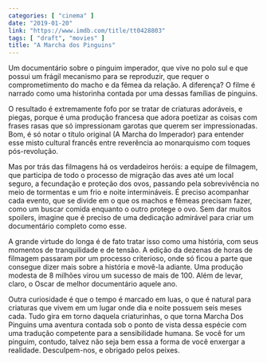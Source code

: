 ```yaml
---
categories: [ "cinema" ]
date: "2019-01-20"
link: "https://www.imdb.com/title/tt0428803"
tags: [ "draft", "movies" ]
title: "A Marcha dos Pinguins"
---
```

Um documentário sobre o pinguim imperador, que vive no polo sul e que possui um frágil mecanismo para se reproduzir, que requer o comprometimento do macho e da fêmea da relação. A diferença? O filme é narrado como uma historinha contada por uma dessas famílias de pinguins.

O resultado é extremamente fofo por se tratar de criaturas adoráveis, e piegas, porque é uma produção francesa que adora poetizar as coisas com frases rasas que só impressionam garotas que querem ser impressionadas. Bom, é só notar o título original (A Marcha do Imperador) para entender esse misto cultural francês entre reverência ao monarquismo com toques pós-revolução.

Mas por trás das filmagens há os verdadeiros heróis: a equipe de filmagem, que participa de todo o processo de migração das aves até um local seguro, a fecundação e proteção dos ovos, passando pela sobrevivência no meio de tormentas e um frio e noite intermináveis. É preciso acompanhar cada evento, que se divide em o que os machos e fêmeas precisam fazer, como um buscar comida enquanto o outro protege o ovo. Sem dar muitos spoilers, imagine que é preciso de uma dedicação admirável para criar um documentário completo como esse.

A grande virtude do longa é de fato tratar isso como uma história, com seus momentos de tranquilidade e de tensão. A edição da dezenas de horas de filmagem passaram por um processo criterioso, onde só ficou a parte que consegue dizer mais sobre a história e movê-la adiante. Uma produção modesta de 8 milhões virou um sucesso de mais de 100. Além de levar, claro, o Oscar de melhor documentário aquele ano.

Outra curiosidade é que o tempo é marcado em luas, o que é natural para criaturas que vivem em um lugar onde dia e noite possuem seis meses cada. Tudo gira em torno daquela criaturinhas, o que torna Marcha Dos Pinguins uma aventura contada sob o ponto de vista dessa espécie com uma tradução competente para a sensibilidade humana. Se você for um pinguim, contudo, talvez não seja bem essa a forma de você enxergar a realidade. Desculpem-nos, e obrigado pelos peixes.
